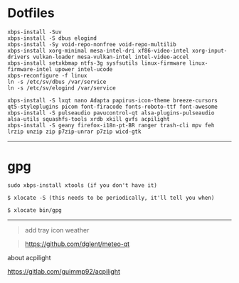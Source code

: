# Dotfiles
```shell
xbps-install -Suv
xbps-install -S dbus elogind 
xbps-install -Sy void-repo-nonfree void-repo-multilib
xbps-install xorg-minimal mesa-intel-dri xf86-video-intel xorg-input-drivers vulkan-loader mesa-vulkan-intel intel-video-accel
xbps-install setxkbmap ntfs-3g sysfsutils linux-firmware linux-firmware-intel upower intel-ucode
xbps-reconfigure -f linux
ln -s /etc/sv/dbus /var/service
ln -s /etc/sv/elogind /var/service

xbps-install -S lxqt nano Adapta papirus-icon-theme breeze-cursors qt5-styleplugins picom font-firacode fonts-roboto-ttf font-awesome
xbps-install -S pulseaudio pavucontrol-qt alsa-plugins-pulseaudio alsa-utils squashfs-tools xrdb xkill gvfs acpilight
xbps-install -S geany firefox-i18n-pt-BR ranger trash-cli mpv feh lrzip unzip zip p7zip-unrar p7zip wicd-gtk 
```
***

# gpg
```shell
sudo xbps-install xtools (if you don't have it)

$ xlocate -S (this needs to be periodically, it'll tell you when)

$ xlocate bin/gpg
```
***

> add tray icon weather

> https://github.com/dglent/meteo-qt

about acpilight

https://gitlab.com/guimmp92/acpilight
